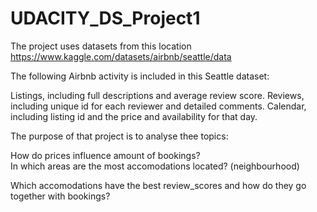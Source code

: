 # UDACITY_DS_Project1
The project uses datasets from this location https://www.kaggle.com/datasets/airbnb/seattle/data

The following Airbnb activity is included in this Seattle dataset:

Listings, including full descriptions and average review score. Reviews, including unique id for each reviewer and detailed comments. Calendar, including listing id and the price and availability for that day.

The purpose of that project is to analyse thee topics:

How do prices influence amount of bookings? </br>
In which areas are the most accomodations located? (neighbourhood)

Which accomodations have the best review_scores and how do they go together with bookings?
